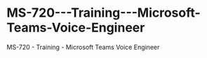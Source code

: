 # MS-720---Training---Microsoft-Teams-Voice-Engineer
MS-720 - Training - Microsoft Teams Voice Engineer
